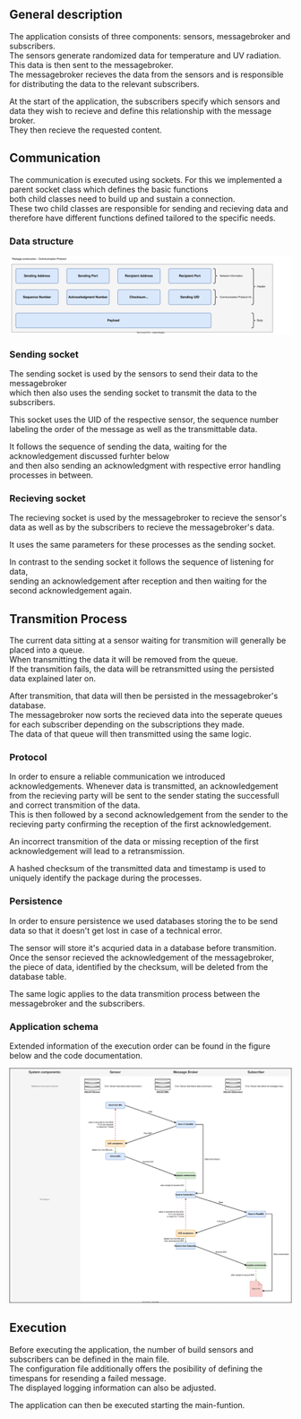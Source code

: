 ## General description

The application consists of three components: sensors, messagebroker and subscribers.  
The sensors generate randomized data for temperature and UV radiation. This data is then sent to the messagebroker.  
The messagebroker recieves the data from the sensors and is responsible for distributing the data to the relevant subscribers.

At the start of the application, the subscribers specify which sensors and data they wish to recieve and define this relationship with the message broker.  
They then recieve the requested content.
 
## Communication

The communication is executed using sockets. For this we implemented a parent socket class which defines the basic functions  
both child classes need to build up and sustain a connection.  
These two child classes are responsible for sending and recieving data and therefore have different functions defined tailored to the specific needs.

### Data structure
  
![Data structure](pictures/Data_structure.svg)

### Sending socket

The sending socket is used by the sensors to send their data to the messagebroker  
which then also uses the sending socket to transmit the data to the subscribers.

This socket uses the UID of the respective sensor, the sequence number labeling the order of the message as well as the transmittable data. 

It follows the sequence of sending the data, waiting for the acknowledgement discussed furhter below  
and then also sending an acknowledgment with respective error handling processes in between.

### Recieving socket

The recieving socket is used by the messagebroker to recieve the sensor's data as well as by the subscribers to recieve the messagebroker's data. 

It uses the same parameters for these processes as the sending socket.

In contrast to the sending socket it follows the sequence of listening for data,  
sending an acknowledgement after reception and then waiting for the second acknowledgement again.

## Transmition Process

The current data sitting at a sensor waiting for transmition will generally be placed into a queue.  
When transmitting the data it will be removed from the queue.  
If the transmition fails, the data will be retransmitted using the persisted data explained later on.

After transmition, that data will then be persisted in the messagebroker's database.  
The messagebroker now sorts the recieved data into the seperate queues for each subscriber depending on the subscriptions they made.  
The data of that queue will then transmitted using the same logic.

### Protocol

In order to ensure a reliable communication we introduced acknowledgements. Whenever data is transmitted, an acknowledgement  
from the recieving party will be sent to the sender stating the successfull and correct transmition of the data.  
This is then followed by a second acknowledgement from the sender to the recieving party confirming the reception of the first acknowledgement.

An incorrect transmition of the data or missing reception of the first acknowledgement will lead to a retransmission.

A hashed checksum of the transmitted data and timestamp is used to uniquely identify the package during the processes.

### Persistence

In order to ensure persistence we used databases storing the to be send data so that it doesn't get lost in case of a technical error.

The sensor will store it's acquried data in a database before transmition. Once the sensor recieved the acknowledgement of the messagebroker,  
the piece of data, identified by the checksum, will be deleted from the database table.

The same logic applies to the data transmition process between the messagebroker and the subscribers.

### Application schema

Extended information of the execution order can be found in the figure below and the code documentation.

![Application schema](pictures/Application_schema.svg)

## Execution

Before executing the application, the number of build sensors and subscribers can be defined in the main file.  
The configuration file additionally offers the posibility of defining the timespans for resending a failed message.  
The displayed logging information can also be adjusted.

The application can then be executed starting the main-funtion.

